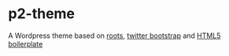 p2-theme
========

A Wordpress theme based on [roots](https://github.com/roots/roots), [twitter bootstrap](https://github.com/twbs/bootstrap) and [HTML5 boilerplate](https://github.com/h5bp/html5-boilerplate)
